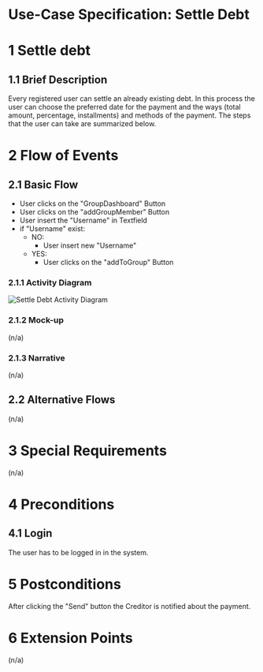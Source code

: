 # Use-Case Specification: Settle Debt

# 1 Settle debt

## 1.1 Brief Description
Every registered user can settle an already existing debt. In this process the user can choose the preferred date for the payment and the ways (total amount, percentage, installments) and methods of the payment.  The steps that the user can take are summarized below.

# 2 Flow of Events
## 2.1 Basic Flow
- User clicks on the "GroupDashboard" Button
- User clicks on the "addGroupMember" Button
- User insert the "Username" in Textfield
- if "Username" exist:
    - NO: 
        - User insert new "Username"
    - YES:
        - User clicks on the "addToGroup" Button
         

### 2.1.1 Activity Diagram
![Settle Debt Activity Diagram](https://drive.google.com/file/d/16Un_5Ptxm9VFc0MCEsA_WhYm_8Hy6k_3/view?usp=sharing)

### 2.1.2 Mock-up
(n/a)

### 2.1.3 Narrative
(n/a)

## 2.2 Alternative Flows
(n/a)

# 3 Special Requirements
(n/a)

# 4 Preconditions
## 4.1 Login
The user has to be logged in in the system.

# 5 Postconditions
After clicking the "Send" button the Creditor is notified about the payment. 
 
# 6 Extension Points
(n/a)